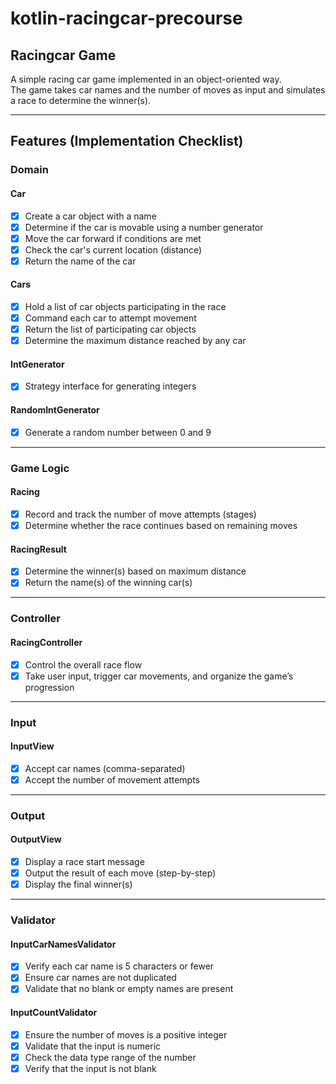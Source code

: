 # kotlin-racingcar-precourse
## Racingcar Game

A simple racing car game implemented in an object-oriented way.  
The game takes car names and the number of moves as input and simulates a race to determine the winner(s).

---

## Features (Implementation Checklist)

### Domain

#### Car
- [x] Create a car object with a name
- [x] Determine if the car is movable using a number generator
- [x] Move the car forward if conditions are met
- [x] Check the car's current location (distance)
- [x] Return the name of the car

#### Cars
- [x] Hold a list of car objects participating in the race
- [x] Command each car to attempt movement
- [x] Return the list of participating car objects
- [x] Determine the maximum distance reached by any car

#### IntGenerator
- [x] Strategy interface for generating integers

#### RandomIntGenerator
- [x] Generate a random number between 0 and 9

---

### Game Logic

#### Racing
- [x] Record and track the number of move attempts (stages)
- [x] Determine whether the race continues based on remaining moves

#### RacingResult
- [x] Determine the winner(s) based on maximum distance
- [x] Return the name(s) of the winning car(s)

---

### Controller

#### RacingController
- [x] Control the overall race flow
- [x] Take user input, trigger car movements, and organize the game’s progression

---

### Input

#### InputView
- [x] Accept car names (comma-separated)
- [x] Accept the number of movement attempts

---

### Output

#### OutputView
- [x] Display a race start message
- [x] Output the result of each move (step-by-step)
- [x] Display the final winner(s)

---

### Validator

#### InputCarNamesValidator
- [x] Verify each car name is 5 characters or fewer
- [x] Ensure car names are not duplicated
- [x] Validate that no blank or empty names are present

#### InputCountValidator
- [x] Ensure the number of moves is a positive integer
- [x] Validate that the input is numeric
- [x] Check the data type range of the number
- [x] Verify that the input is not blank
